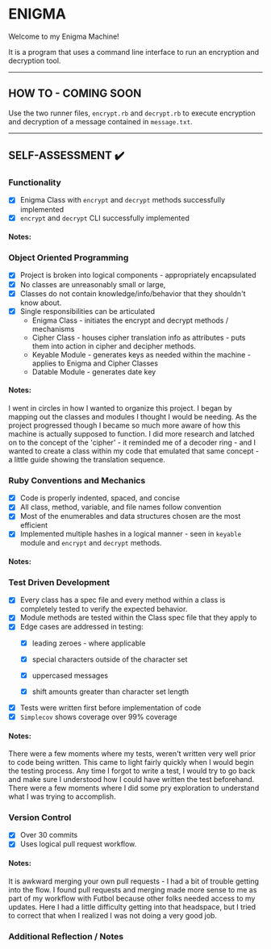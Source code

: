 # ENIGMA

Welcome to my Enigma Machine!

It is a program that uses a command line interface to run an encryption and decryption tool.

<hr />

## HOW TO ‍- COMING SOON

Use the two runner files, `encrypt.rb` and `decrypt.rb` to execute
encryption and decryption of a message contained in `message.txt`.

<hr />

## SELF-ASSESSMENT ✔️


  ### Functionality
  - [x] Enigma Class with `encrypt` and `decrypt` methods successfully implemented
  - [x] `encrypt` and `decrypt` CLI successfully implemented

  #### Notes:

  ### Object Oriented Programming
  - [x] Project is broken into logical components - appropriately encapsulated
  - [x] No classes are unreasonably small or large,
  - [x] Classes do not contain knowledge/info/behavior that they shouldn't know about.
  - [x] Single responsibilities can be articulated
      - Enigma Class - initiates the encrypt and decrypt methods / mechanisms
      - Cipher Class - houses cipher translation info as attributes - puts them into action in cipher and decipher methods.
      - Keyable Module - generates keys as needed within the machine - applies to Enigma and Cipher Classes
      - Datable Module - generates date key

  #### Notes:
  I went in circles in how I wanted to organize this project. I began by mapping out the classes and modules I thought I would be needing. As the project progressed though I became so much more aware of how this machine is actually supposed to function. I did more research and latched on to the concept of the 'cipher' - it reminded me of a decoder ring - and I wanted to create a class within my code that emulated that same concept - a little guide showing the translation sequence.

  ### Ruby Conventions and Mechanics
  - [x] Code is properly indented, spaced, and concise
  - [x] All class, method, variable, and file names follow convention
  - [x] Most of the enumerables and data structures chosen are the most efficient
  - [x] Implemented multiple hashes in a logical manner - seen in `keyable` module and `encrypt` and `decrypt` methods.

  #### Notes:

  ### Test Driven Development
  - [x] Every class has a spec file and every method within a class is completely
  tested to verify the expected behavior.
  - [x] Module methods are tested within the Class spec file that they apply to
  - [x] Edge cases are addressed in testing:
    - [x] leading zeroes - where applicable
    - [x] special characters outside of the character set
    - [x] uppercased messages
    - [x] shift amounts greater than character set length


  - [x] Tests were written first before implementation of code
  - [x] `Simplecov` shows coverage over 99% coverage

  #### Notes:
  There were a few moments where my tests, weren't written very well prior to code being written. This came to light fairly quickly when I would begin the testing process. Any time I forgot to write a test, I would try to go back and make sure I understood how I could have written the test beforehand. There were a few moments where I did some pry exploration to understand what I was trying to accomplish.

  ### Version Control
  - [x] Over 30 commits
  - [x] Uses logical pull request workflow.

  #### Notes:
  It is awkward merging your own pull requests - I had a bit of trouble getting into the flow. I found pull requests and merging made more sense to me as part of my workflow with Futbol because other folks needed access to my updates. Here I had a little difficulty getting into that headspace, but I tried to correct that when I realized I was not doing a very good job.

  ### Additional Reflection / Notes
